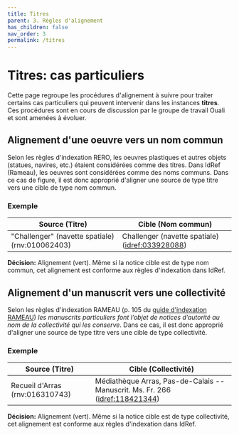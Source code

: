 ```yaml
---
title: Titres
parent: 3. Règles d'alignement
has_children: false
nav_order: 3
permalink: /titres
---
```


# Titres: cas particuliers

Cette page regroupe les procédures d'alignement à suivre pour traiter certains cas particuliers
qui peuvent intervenir dans les instances **titres**.
Ces procédures sont en cours de discussion par le groupe de travail Ouali et sont amenées à évoluer.

## Alignement d'une oeuvre vers un nom commun

Selon les règles d'indexation RERO, les oeuvres plastiques et autres objets (statues, navires, etc.) étaient considérées
comme des titres. Dans IdRef (Rameau), les oeuvres sont considérées comme des noms communs. Dans ce cas de figure, il est donc
approprié d'aligner une source de type titre vers une cible de type nom commun.

### Exemple

| Source (Titre)                                  | Cible (Nom commun)                                                                |
| ----------------------------------------------- | --------------------------------------------------------------------------------- |
| "Challenger" (navette spatiale) (rnv:010062403) | Challenger (navette spatiale) ([idref:033928088](https://www.idref.fr/033928088)) |

**Décision:** Alignement (vert). Même si la notice cible est de type nom commun, cet alignement est conforme aux règles d'indexation
dans IdRef.

## Alignement d'un manuscrit vers une collectivité

Selon les règles d'indexation RAMEAU (p. 105 du [guide d'indexation RAMEAU](https://rameau.bnf.fr/docs_reference/guide_rameau))
_les manuscrits particuliers font l’objet de notices d’autorité au nom de la collectivité qui les conserve_. Dans ce cas, il 
est donc approprié d'aligner une source de type titre vers une cible de type collectivité.

### Exemple

| Source (Titre)                  | Cible (Collectivité)                                                 |
| ------------------------------- | -------------------------------------------------------------------- |
| Recueil d'Arras (rnv:016310743) | Médiathèque Arras, Pas-de-Calais -- Manuscrit. Ms. Fr. 266 ([idref:118421344](https://www.idref.fr/118421344)) |

**Décision:** Alignement (vert). Même si la notice cible est de type collectivité, cet alignement est conforme aux règles d'indexation
dans IdRef.
